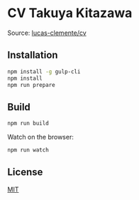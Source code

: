 # CV Takuya Kitazawa

Source: [lucas-clemente/cv](https://github.com/lucas-clemente/cv)

## Installation

```sh
npm install -g gulp-cli
npm install
npm run prepare
```

## Build

```sh
npm run build
```

Watch on the browser:

```sh
npm run watch
```

## License

[MIT](LICENSE.txt)
